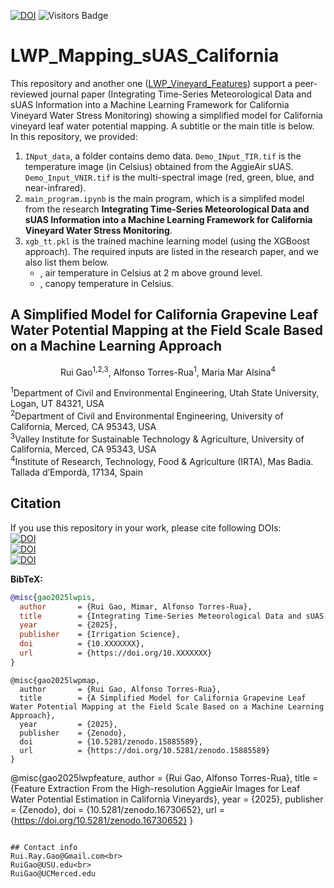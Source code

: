 [![DOI](https://zenodo.org/badge/1019784935.svg)](https://doi.org/10.5281/zenodo.15885589)
![Visitors Badge](https://visitor-badge.laobi.icu/badge?page_id=RuiGao9.LWP_Mapping_sUAS_California)<br>
# LWP_Mapping_sUAS_California
This repository and another one ([LWP_Vineyard_Features](https://github.com/RuiGao9/LWP_Vineyard_Features)) support a peer-reviewed journal paper (Integrating Time-Series Meteorological Data and sUAS Information into a Machine Learning Framework for California Vineyard Water Stress Monitoring) showing a simplified model for California vineyard leaf water potential mapping. A subtitle or the main title is below.<br>
In this repository, we provided:
1. `INput_data`, a folder contains demo data. `Demo_INput_TIR.tif` is the temperature image (in Celsius) obtained from the AggieAir sUAS. `Demo_Input_VNIR.tif` is the multi-spectral image (red, green, blue, and near-infrared).
2. `main_program.ipynb` is the main program, which is a simplifed model from the research **Integrating Time-Series Meteorological Data and sUAS Information into a Machine Learning Framework for California Vineyard Water Stress Monitoring**.
3. `xgb_tt.pkl` is the trained machine learning model (using the XGBoost approach). The required inputs are listed in the research paper, and we also list them below.
   - , air temperature in Celsius at 2 m above ground level.
   - , canopy temperature in Celsius.


## A Simplified Model for California Grapevine Leaf Water Potential Mapping at the Field Scale Based on a Machine Learning Approach

<p align="center">Rui Gao<sup>1,2,3</sup>, Alfonso Torres-Rua<sup>1</sup>, Maria Mar Alsina<sup>4</sup></p>
<sup>1</sup>Department of Civil and Environmental Engineering, Utah State University, Logan, UT 84321, USA<br>
<sup>2</sup>Department of Civil and Environmental Engineering, University of California, Merced, CA 95343, USA<br>
<sup>3</sup>Valley Institute for Sustainable Technology & Agriculture, University of California, Merced, CA 95343, USA<br>
<sup>4</sup>Institute of Research, Technology, Food & Agriculture (IRTA), Mas Badia. Tallada d’Empordà, 17134, Spain<br>

## Citation 
If you use this repository in your work, please cite following DOIs:<br>
[![DOI](https://zenodo.org/badge/DOI/10.1007/s00271-022-00776-0.svg)](https://doi.org/10.1007/s00271-022-00776-0)<br>
[![DOI](https://zenodo.org/badge/DOI/10.5281/zenodo.15885589.svg)](https://doi.org/10.5281/zenodo.15885589)<br>
[![DOI](https://zenodo.org/badge/DOI/10.5281/zenodo.16730652.svg)](https://doi.org/10.5281/zenodo.16730652)

**BibTeX:**
```bibtex
@misc{gao2025lwpis,
  author       = {Rui Gao, Mimar, Alfonso Torres-Rua},
  title        = {Integrating Time-Series Meteorological Data and sUAS Information into a Machine Learning Framework for California Vineyard Water Stress Monitoring},
  year         = {2025},
  publisher    = {Irrigation Science},
  doi          = {10.XXXXXXX},
  url          = {https://doi.org/10.XXXXXXX}
}
```
```
@misc{gao2025lwpmap,
  author       = {Rui Gao, Alfonso Torres-Rua},
  title        = {A Simplified Model for California Grapevine Leaf Water Potential Mapping at the Field Scale Based on a Machine Learning Approach},
  year         = {2025},
  publisher    = {Zenodo},
  doi          = {10.5281/zenodo.15885589},
  url          = {https://doi.org/10.5281/zenodo.15885589}
}
```
@misc{gao2025lwpfeature,
  author       = {Rui Gao, Alfonso Torres-Rua},
  title        = {Feature Extraction From the High-resolution AggieAir Images for Leaf Water Potential Estimation in California Vineyards},
  year         = {2025},
  publisher    = {Zenodo},
  doi          = {10.5281/zenodo.16730652},
  url          = {https://doi.org/10.5281/zenodo.16730652}
}
```

## Contact info
Rui.Ray.Gao@Gmail.com<br>
RuiGao@USU.edu<br>
RuiGao@UCMerced.edu
